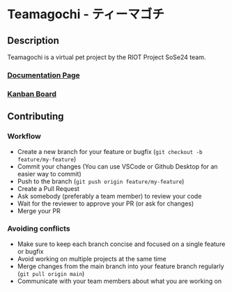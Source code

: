 # Teamagochi - ティーマゴチ

## Description

Teamagochi is a virtual pet project by the RIOT Project SoSe24 team.

### [Documentation Page](https://smartuni.github.io/riot-po-2024/)

### [Kanban Board](https://github.com/orgs/smartuni/projects/2)

## Contributing

### Workflow

- Create a new branch for your feature or bugfix (`git checkout -b feature/my-feature`)
- Commit your changes (You can use VSCode or Github Desktop for an easier way to commit)
- Push to the branch (`git push origin feature/my-feature`)
- Create a Pull Request
- Ask somebody (preferably a team member) to review your code
- Wait for the reviewer to approve your PR (or ask for changes)
- Merge your PR

### Avoiding conflicts

- Make sure to keep each branch concise and focused on a single feature or bugfix
- Avoid working on multiple projects at the same time
- Merge changes from the main branch into your feature branch regularly (`git pull origin main`)
- Communicate with your team members about what you are working on
